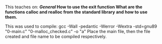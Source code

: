 This teaches on:
**_General_
How to use the exit function
What are the functions calloc and realloc from the standard library and how to use them.**

This was used to compile:
gcc -Wall -pedantic -Werror -Wextra -std=gnu89 "0-main.c" "0-malloc_checked.c" -o "a"
Place the main file, then the file created and file name to be compiled respectively.
